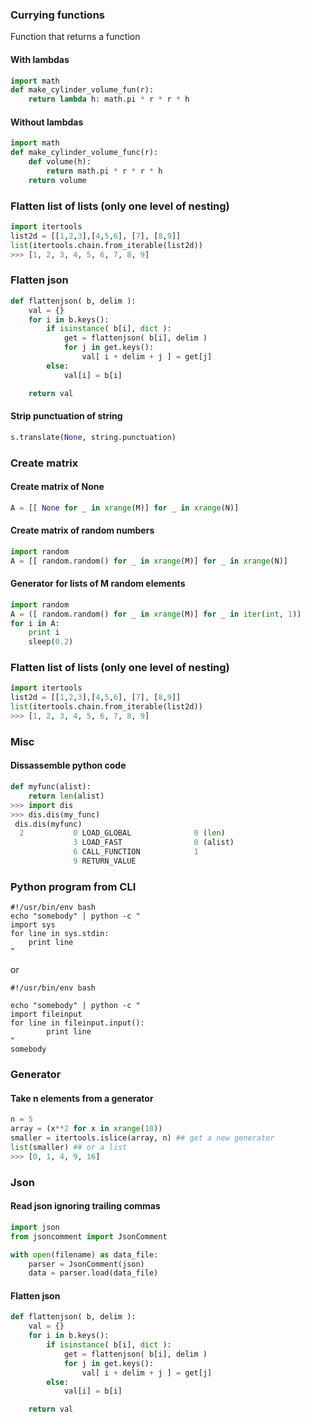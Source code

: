 ### Currying functions
Function that returns a function
#### With lambdas
```python
import math
def make_cylinder_volume_fun(r):
    return lambda h: math.pi * r * r * h
```

#### Without lambdas
```python
import math
def make_cylinder_volume_func(r):
    def volume(h):
        return math.pi * r * r * h
    return volume
```

### Flatten list of lists (only one level of nesting)
```python
import itertools
list2d = [[1,2,3],[4,5,6], [7], [8,9]]
list(itertools.chain.from_iterable(list2d))
>>> [1, 2, 3, 4, 5, 6, 7, 8, 9]
```

### Flatten json

```python
def flattenjson( b, delim ):
    val = {}
    for i in b.keys():
        if isinstance( b[i], dict ):
            get = flattenjson( b[i], delim )
            for j in get.keys():
                val[ i + delim + j ] = get[j]
        else:
            val[i] = b[i]

    return val
```
#### Strip punctuation of string
```python
s.translate(None, string.punctuation)
```

### Create matrix
#### Create matrix of None
```python
A = [[ None for _ in xrange(M)] for _ in xrange(N)]
```
#### Create matrix of random numbers
```python
import random
A = [[ random.random() for _ in xrange(M)] for _ in xrange(N)]
```

#### Generator for lists of M random elements
```python
import random
A = ([ random.random() for _ in xrange(M)] for _ in iter(int, 1))
for i in A:
    print i
    sleep(0.2)
```

### Flatten list of lists (only one level of nesting)
```python
import itertools
list2d = [[1,2,3],[4,5,6], [7], [8,9]]
list(itertools.chain.from_iterable(list2d))
>>> [1, 2, 3, 4, 5, 6, 7, 8, 9]
```


### Misc
#### Dissassemble python code

```python
def myfunc(alist):
    return len(alist)
>>> import dis
>>> dis.dis(my_func)
 dis.dis(myfunc)
  2           0 LOAD_GLOBAL              0 (len)
              3 LOAD_FAST                0 (alist)
              6 CALL_FUNCTION            1
              9 RETURN_VALUE
```

### Python program from CLI
```
#!/usr/bin/env bash
echo "somebody" | python -c "
import sys
for line in sys.stdin:
    print line
"
```

or

```
#!/usr/bin/env bash

echo "somebody" | python -c "
import fileinput
for line in fileinput.input():
        print line
"
somebody
```

### Generator
#### Take n elements from a generator

```python
n = 5
array = (x**2 for x in xrange(10))
smaller = itertools.islice(array, n) ## get a new generator
list(smaller) ## or a list
>>> [0, 1, 4, 9, 16]
```

### Json
#### Read json ignoring trailing commas
```python
import json
from jsoncomment import JsonComment

with open(filename) as data_file:
    parser = JsonComment(json)
    data = parser.load(data_file)
```

#### Flatten json
```python
def flattenjson( b, delim ):
    val = {}
    for i in b.keys():
        if isinstance( b[i], dict ):
            get = flattenjson( b[i], delim )
            for j in get.keys():
                val[ i + delim + j ] = get[j]
        else:
            val[i] = b[i]

    return val
```
